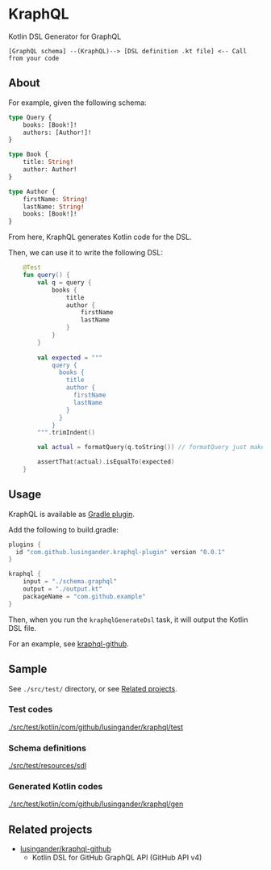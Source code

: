 KraphQL
====

Kotlin DSL Generator for GraphQL

```
[GraphQL schema] --(KraphQL)--> [DSL definition .kt file] <-- Call from your code
```

## About

For example, given the following schema:

```graphql
type Query {
    books: [Book!]!
    authors: [Author!]!
}

type Book {
    title: String!
    author: Author!
}

type Author {
    firstName: String!
    lastName: String!
    books: [Book!]!
}
```

From here, KraphQL generates Kotlin code for the DSL.

Then, we can use it to write the following DSL:

```kotlin
    @Test
    fun query() {
        val q = query {
            books {
                title
                author {
                    firstName
                    lastName
                }
            }
        }
        
        val expected = """
            query {
              books {
                title
                author {
                  firstName
                  lastName
                }
              }
            }
        """.trimIndent()

        val actual = formatQuery(q.toString()) // formatQuery just makes it look good

        assertThat(actual).isEqualTo(expected)
    }
```

## Usage

KraphQL is available as [Gradle plugin](https://plugins.gradle.org/plugin/com.github.lusingander.kraphql-plugin).

Add the following to build.gradle:

```groovy
plugins {
  id "com.github.lusingander.kraphql-plugin" version "0.0.1"
}

kraphql {
    input = "./schema.graphql"
    output = "./output.kt"
    packageName = "com.github.example"
}
```

Then, when you run the `kraphqlGenerateDsl` task, it will output the Kotlin DSL file.

For an example, see [kraphql-github](https://github.com/lusingander/kraphql-github).

## Sample

See `./src/test/` directory, or see [Related projects](#related-projects).

### Test codes

[./src/test/kotlin/com/github/lusingander/kraphql/test](https://github.com/lusingander/kraphql/tree/master/src/test/kotlin/com/github/lusingander/kraphql/test)

### Schema definitions

[./src/test/resources/sdl](https://github.com/lusingander/kraphql/tree/master/src/test/resources/sdl)

### Generated Kotlin codes

[./src/test/kotlin/com/github/lusingander/kraphql/gen](https://github.com/lusingander/kraphql/tree/master/src/test/kotlin/com/github/lusingander/kraphql/gen)

## Related projects

- [lusingander/kraphql-github](https://github.com/lusingander/kraphql-github)
  - Kotlin DSL for GitHub GraphQL API (GitHub API v4)

